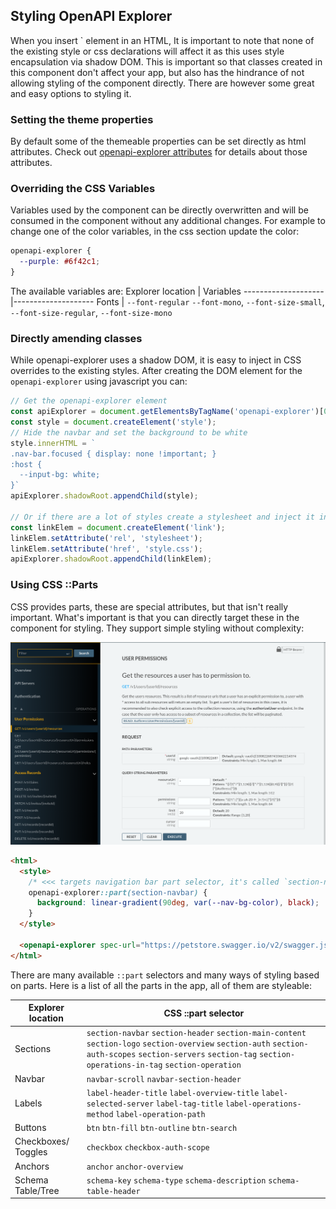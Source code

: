 ## Styling OpenAPI Explorer
When you insert `<openapi-explorer> element in an HTML, It is important to note that none of the existing style or css declarations will affect it as this uses style encapsulation via shadow DOM. This is important so that classes created in this component don't affect your app, but also has the hindrance of not allowing styling of the component directly. There are however some great and easy options to styling it.

### Setting the theme properties
By default some of the themeable properties can be set directly as html attributes. Check out [openapi-explorer attributes](./documentation.md) for details about those attributes.

### Overriding the CSS Variables
Variables used by the component can be directly overwritten and will be consumed in the component without any additional changes. For example to change one of the color variables, in the css section update the color:
```css
openapi-explorer {
  --purple: #6f42c1;
}
```

The available variables are:
Explorer location   | Variables
--------------------|--------------------
Fonts               | `--font-regular` `--font-mono`, `--font-size-small`, `--font-size-regular`, `--font-size-mono`

### Directly amending classes
While openapi-explorer uses a shadow DOM, it is easy to inject in CSS overrides to the existing styles. After creating the DOM element for the `openapi-explorer` using javascript you can:

```js
// Get the openapi-explorer element
const apiExplorer = document.getElementsByTagName('openapi-explorer')[0];
const style = document.createElement('style');
// Hide the navbar and set the background to be white
style.innerHTML = `
.nav-bar.focused { display: none !important; }
:host {
  --input-bg: white;
}`
apiExplorer.shadowRoot.appendChild(style);

// Or if there are a lot of styles create a stylesheet and inject it in:
const linkElem = document.createElement('link');
linkElem.setAttribute('rel', 'stylesheet');
linkElem.setAttribute('href', 'style.css');
apiExplorer.shadowRoot.appendChild(linkElem);
```

### Using CSS ::Parts
CSS provides parts, these are special attributes, but that isn't really important. What's important is that you can directly target these in the component for styling. They support simple styling without complexity:

<p>
  <img src="./css-parts-example.png" alt="CSS Parts docs image" width="800px">
</p>

```html
<html>
  <style>
    /* <<< targets navigation bar part selector, it's called `section-navbar`. We can see from the image that there is a linear gradient applied to using the original nav background color, transitioned to black. */
    openapi-explorer::part(section-navbar) {
      background: linear-gradient(90deg, var(--nav-bg-color), black);
    }
  </style>

  <openapi-explorer spec-url="https://petstore.swagger.io/v2/swagger.json"></openapi-explorer>
</html>
```

There are many available `::part` selectors and many ways of styling based on parts. Here is a list of all the parts in the app, all of them are styleable:

Explorer location   | CSS ::part selector
--------------------|--------------------
Sections            | `section-navbar` `section-header` `section-main-content` `section-logo` `section-overview` `section-auth` `section-auth-scopes` `section-servers` `section-tag` `section-operations-in-tag` `section-operation`
Navbar              | `navbar-scroll` `navbar-section-header`
Labels              | `label-header-title` `label-overview-title` `label-selected-server` `label-tag-title` `label-operations-method` `label-operation-path`
Buttons             | `btn` `btn-fill` `btn-outline` `btn-search`
Checkboxes/ Toggles | `checkbox` `checkbox-auth-scope`
Anchors             | `anchor` `anchor-overview`
Schema Table/Tree   | `schema-key` `schema-type` `schema-description` `schema-table-header`
